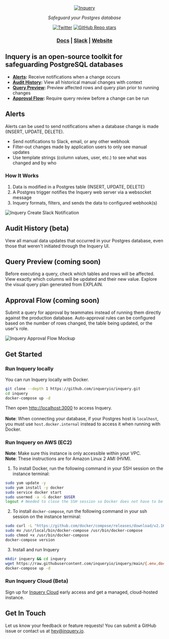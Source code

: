 <div align="center">
<a href="https://inquery.io"><img src="https://svgshare.com/i/qxX.svg" alt="Inquery"></a>

<em>Safeguard your Postgres database</em>

[![Twitter](https://img.shields.io/twitter/url/https/twitter.com/inqueryio.svg?style=social&label=Follow%20%40inqueryio)](https://twitter.com/inqueryio)
[![GitHub Repo stars](https://img.shields.io/github/stars/inqueryio/inquery?style=social)](https://github.com/inqueryio/inquery)

<h3>
    <a href="https://docs.inquery.io">Docs</a> |
    <a href="https://join.slack.com/t/inqueryio/shared_invite/zt-1psu47idh-vnItf_BaWcIWih8flGZ0fw">Slack</a> |
    <a href="https://inquery.io">Website</a> 
</h3>

</div>

## Inquery is an open-source toolkit for safeguarding PostgreSQL databases

* **[Alerts](#alerts):** Receive notifications when a change occurs
* **[Audit History](#audit-history-beta):** View all historical manual changes with context
* **[Query Preview](#query-preview-coming-soon):** Preview affected rows and query plan prior to running changes
* **[Approval Flow](#approval-flow-coming-soon):** Require query review before a change can be run

## Alerts

Alerts can be used to send notifications when a database change is made (INSERT, UPDATE, DELETE).

* Send notifications to Slack, email, or any other webhook
* Filter-out changes made by application users to only see manual updates
* Use template strings (column values, user, etc.) to see what was changed and by who

### How It Works

1. Data is modified in a Postgres table (INSERT, UPDATE, DELETE)
2. A Postgres trigger notifies the Inquery web server via a websocket message
3. Inquery formats, filters, and sends the data to configured webhook(s)

![Inquery Create Slack Notification](https://i.imgur.com/1xoorz9.gif)

## Audit History (beta)

View all manual data updates that occurred in your Postgres database, even those that weren't initiated through the
Inquery UI.

## Query Preview (coming soon)

Before executing a query, check which tables and rows will be affected. View exactly which columns will be updated and
their new value. Explore the visual query plan generated from EXPLAIN.

## Approval Flow (coming soon)

Submit a query for approval by teammates instead of running them directly against the production database. Auto-approval
rules can be configured based on the number of rows changed, the table being updated, or the user's role.

![Inquery Approval Flow Mockup](https://i.imgur.com/5I3Nl6p.png)

## Get Started

### Run Inquery locally

You can run Inquery locally with Docker.

```bash
git clone --depth 1 https://github.com/inqueryio/inquery.git
cd inquery
docker-compose up -d
```

Then open [http://localhost:3000](http://localhost:3000) to access Inquery.
<br>
<br>
**Note**: When connecting your database, if your Postgres host is `localhost`, you must use `host.docker.internal`
instead to access it when running with Docker.

### Run Inquery on AWS (EC2)

**Note**: Make sure this instance is only accessible within your VPC.\
**Note**: These instructions are for Amazon Linux 2 AMI (HVM).

1. To install Docker, run the following command in your SSH session on the instance terminal:

```bash
sudo yum update -y
sudo yum install -y docker
sudo service docker start
sudo usermod -a -G docker $USER
logout # Needed to close the SSH session so Docker does not have to be run as root
```

2. To install `docker-compose`, run the following command in your ssh session on the instance terminal:

```bash
sudo curl -L "https://github.com/docker/compose/releases/download/v2.16.0/docker-compose-$(uname -s)-$(uname -m)"  -o /usr/local/bin/docker-compose
sudo mv /usr/local/bin/docker-compose /usr/bin/docker-compose
sudo chmod +x /usr/bin/docker-compose
docker-compose version
```

3. Install and run Inquery

```bash
mkdir inquery && cd inquery
wget https://raw.githubusercontent.com/inqueryio/inquery/main/{.env,docker-compose.yml,.dockerignore,frontend.env}
docker-compose up -d
```

### Run Inquery Cloud (Beta)

Sign up for [Inquery Cloud](https://www.inquery.io/sign-up) early access and get a managed, cloud-hosted instance.


## Get In Touch
Let us know your feedback or feature requests! You can submit a GitHub issue or contact us
at [hey@inquery.io](mailto:hey@inquery.io).
